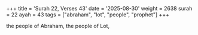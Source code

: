 +++
title = 'Surah 22, Verses 43'
date = '2025-08-30'
weight = 2638
surah = 22
ayah = 43
tags = ["abraham", "lot", "people", "prophet"]
+++

the people of Abraham, the people of Lot,